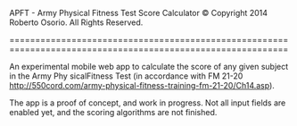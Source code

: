 APFT - Army Physical Fitness Test Score Calculator © Copyright 2014 Roberto Osorio. All Rights Reserved.

============================================================================================================

An experimental mobile web app to calculate the score of any given subject in the Army Phy sicalFitness Test 
(in accordance with FM 21-20 http://550cord.com/army-physical-fitness-training-fm-21-20/Ch14.asp).

The app is a proof of concept, and work in progress. Not all input fields are enabled yet, and the scoring 
algorithms are not finished.


